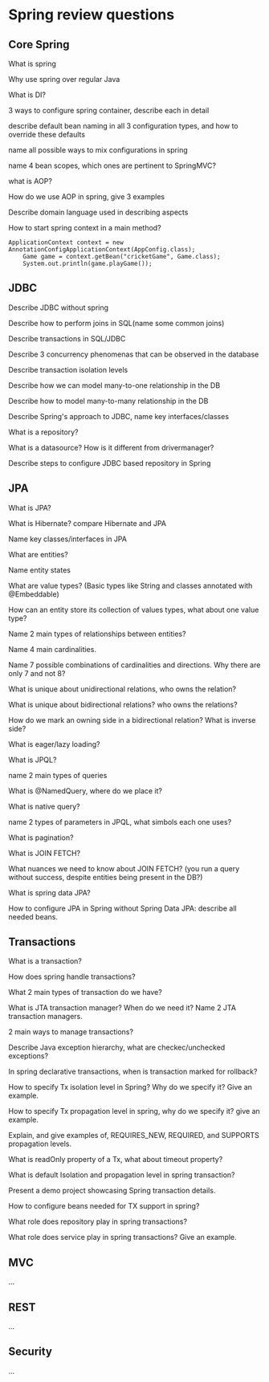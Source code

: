 # Spring review questions

## Core Spring

What is spring

Why use spring over regular Java

What is DI?

3 ways to configure spring container, describe each in detail

describe default bean naming in all 3 configuration types, and how to override these defaults

name all possible ways to mix configurations in spring

name 4 bean scopes, which ones are pertinent to SpringMVC?

what is AOP?

How do we use AOP in spring, give 3 examples

Describe domain language used in describing aspects

How to start spring context in a main method? 

    ApplicationContext context = new AnnotationConfigApplicationContext(AppConfig.class);			
		Game game = context.getBean("cricketGame", Game.class);
		System.out.println(game.playGame());

## JDBC

Describe JDBC without spring

Describe how to perform joins in SQL(name some common joins)

Describe transactions in SQL/JDBC

Describe 3 concurrency phenomenas that can be observed in the database

Describe transaction isolation levels

Describe how we can model many-to-one relationship in the DB

Describe how to model many-to-many relationship in the DB

Describe Spring's approach to JDBC, name key interfaces/classes

What is a repository?

What is a datasource? How is it different from drivermanager?

Describe steps to configure JDBC based repository in Spring

## JPA

What is JPA?

What is Hibernate? compare Hibernate and JPA

Name key classes/interfaces in JPA

What are entities?

Name entity states

What are value types? (Basic types like String and classes annotated with @Embeddable)

How can an entity store its collection of values types, what about one value type?

Name 2 main types of relationships between entities?

Name 4 main cardinalities.

Name 7 possible combinations of cardinalities and directions. Why there are only 7 and not 8?

What is unique about unidirectional relations, who owns the relation?

What is unique about bidirectional relations? who owns the relations?

How do we mark an owning side in a bidirectional relation? What is inverse side?

What is eager/lazy loading?

What is JPQL?

name 2 main types of queries

What is @NamedQuery, where do we place it?

What is native query?

name 2 types of parameters in JPQL, what simbols each one uses?

What is pagination?

What is JOIN FETCH?

What nuances we need to know about JOIN FETCH? (you run a query without success, despite entities being present in the DB?)

What is spring data JPA?

How to configure JPA in Spring without Spring Data JPA: describe all needed beans.

## Transactions

What is a transaction?

How does spring handle transactions?

What 2 main types of transaction do we have?

What is JTA transaction manager? When do we need it? Name 2 JTA transaction managers.

2 main ways to manage transactions?

Describe Java exception hierarchy, what are checkec/unchecked exceptions?

In spring declarative transactions, when is transaction marked for rollback?

How to specify Tx isolation level in Spring? Why do we specify it? Give an example.

How to specify Tx propagation level in spring, why do we specify it? give an example.

Explain, and give examples of, REQUIRES_NEW, REQUIRED, and SUPPORTS propagation levels.

What is readOnly property of a Tx, what about timeout property?

What is default Isolation and propagation level in spring transaction?

Present a demo project showcasing Spring transaction details.

How to configure beans needed for TX support in spring?

What role does repository play in spring transactions?

What role does service play in spring transactions? Give an example.


## MVC
...

## REST
...

## Security
...


